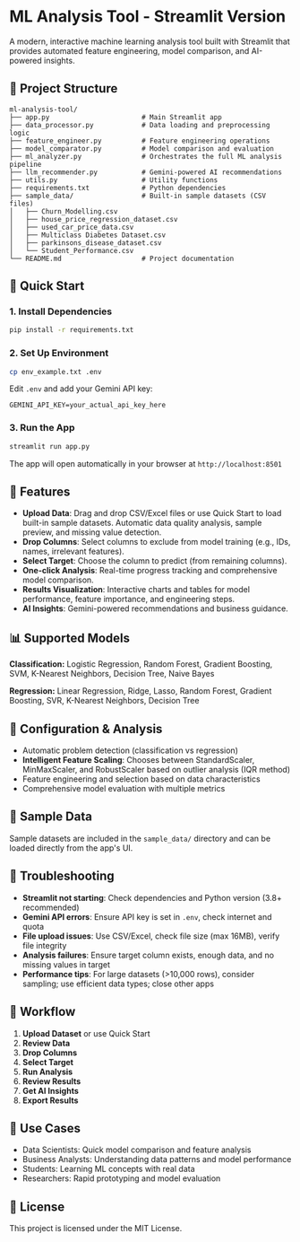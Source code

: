 # ML Analysis Tool - Streamlit Version

A modern, interactive machine learning analysis tool built with Streamlit that provides automated feature engineering, model comparison, and AI-powered insights.

## 📁 Project Structure

```
ml-analysis-tool/
├── app.py                       # Main Streamlit app
├── data_processor.py            # Data loading and preprocessing logic
├── feature_engineer.py          # Feature engineering operations
├── model_comparator.py          # Model comparison and evaluation
├── ml_analyzer.py               # Orchestrates the full ML analysis pipeline
├── llm_recommender.py           # Gemini-powered AI recommendations
├── utils.py                     # Utility functions
├── requirements.txt             # Python dependencies
├── sample_data/                 # Built-in sample datasets (CSV files)
│   ├── Churn_Modelling.csv
│   ├── house_price_regression_dataset.csv
│   ├── used_car_price_data.csv
│   ├── Multiclass Diabetes Dataset.csv
│   ├── parkinsons_disease_dataset.csv
│   └── Student_Performance.csv
└── README.md                    # Project documentation
```

## 🚀 Quick Start

### 1. Install Dependencies
```bash
pip install -r requirements.txt
```

### 2. Set Up Environment
```bash
cp env_example.txt .env
```
Edit `.env` and add your Gemini API key:
```
GEMINI_API_KEY=your_actual_api_key_here
```

### 3. Run the App
```bash
streamlit run app.py
```

The app will open automatically in your browser at `http://localhost:8501`

## 🎯 Features

- **Upload Data**: Drag and drop CSV/Excel files or use Quick Start to load built-in sample datasets. Automatic data quality analysis, sample preview, and missing value detection.
- **Drop Columns**: Select columns to exclude from model training (e.g., IDs, names, irrelevant features).
- **Select Target**: Choose the column to predict (from remaining columns).
- **One-click Analysis**: Real-time progress tracking and comprehensive model comparison.
- **Results Visualization**: Interactive charts and tables for model performance, feature importance, and engineering steps.
- **AI Insights**: Gemini-powered recommendations and business guidance.

## 📊 Supported Models

**Classification:** Logistic Regression, Random Forest, Gradient Boosting, SVM, K-Nearest Neighbors, Decision Tree, Naive Bayes

**Regression:** Linear Regression, Ridge, Lasso, Random Forest, Gradient Boosting, SVR, K-Nearest Neighbors, Decision Tree

## 🔧 Configuration & Analysis

- Automatic problem detection (classification vs regression)
- **Intelligent Feature Scaling**: Chooses between StandardScaler, MinMaxScaler, and RobustScaler based on outlier analysis (IQR method)
- Feature engineering and selection based on data characteristics
- Comprehensive model evaluation with multiple metrics

## 🧪 Sample Data

Sample datasets are included in the `sample_data/` directory and can be loaded directly from the app's UI.

## 🐛 Troubleshooting

- **Streamlit not starting**: Check dependencies and Python version (3.8+ recommended)
- **Gemini API errors**: Ensure API key is set in `.env`, check internet and quota
- **File upload issues**: Use CSV/Excel, check file size (max 16MB), verify file integrity
- **Analysis failures**: Ensure target column exists, enough data, and no missing values in target
- **Performance tips**: For large datasets (>10,000 rows), consider sampling; use efficient data types; close other apps

## 🔄 Workflow

1. **Upload Dataset** or use Quick Start
2. **Review Data**
3. **Drop Columns**
4. **Select Target**
5. **Run Analysis**
6. **Review Results**
7. **Get AI Insights**
8. **Export Results**

## 🎯 Use Cases

- Data Scientists: Quick model comparison and feature analysis
- Business Analysts: Understanding data patterns and model performance
- Students: Learning ML concepts with real data
- Researchers: Rapid prototyping and model evaluation

## 📝 License

This project is licensed under the MIT License.